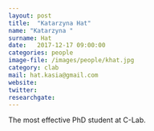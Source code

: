 ```yaml
---
layout: post
title:  "Katarzyna Hat"
name: "Katarzyna "
surname: Hat
date:   2017-12-17 09:00:00
categories: people
image-file: /images/people/khat.jpg
category: clab
mail: hat.kasia@gmail.com
website:
twitter:
researchgate:
---
```


The most effective PhD student at C-Lab.
